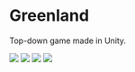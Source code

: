 # Greenland

Top-down game made in Unity.

![](https://static.ayukmr.com/repos/greenland/1.png)
![](https://static.ayukmr.com/repos/greenland/2.png)
![](https://static.ayukmr.com/repos/greenland/3.png)
![](https://static.ayukmr.com/repos/greenland/4.png)
